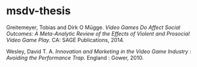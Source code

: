 # msdv-thesis

Greitemeyer, Tobias and Dirk O Mügge. *Video Games Do Affect Social Outcomes: A Meta-Analytic Review of the Effects of Violent and Prosocial Video Game Play.* CA: SAGE Publications, 2014.

Wesley, David T. A. *Innovation and Marketing in the Video Game Industry : Avoiding the Performance Trap.* England : Gower, 2010.


